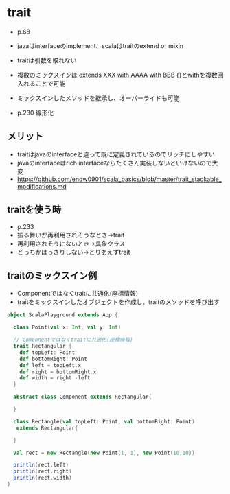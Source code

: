 # trait
- p.68
- javaはinterfaceのimplement、scalaはtraitのextend or mixin

- traitは引数を取れない
- 複数のミックスインは extends XXX with AAAA with BBB {}とwithを複数回入れることで可能
- ミックスインしたメソッドを継承し、オーバーライドも可能
- p.230 線形化

## メリット
- traitはjavaのinterfaceと違って既に定義されているのでリッチにしやすい
- javaのinterfaceはrich interfaceならたくさん実装しないといけないので大変
- https://github.com/endw0901/scala_basics/blob/master/trait_stackable_modifications.md

## traitを使う時
- p.233
- 振る舞いが再利用されそうなとき→trait
- 再利用されそうにないとき→具象クラス
- どっちかはっきりしない→とりあえずtrait

## traitのミックスイン例
- Componentではなくtraitに共通化(座標情報)
- traitをミックスインしたオブジェクトを作成し、traitのメソッドを呼び出す
```scala
object ScalaPlayground extends App {

  class Point(val x: Int, val y: Int)

  // Componentではなくtraitに共通化(座標情報)
  trait Rectangular {
    def topLeft: Point
    def bottomRight: Point
    def left = topLeft.x
    def right = bottomRight.x
    def width = right -left
  }

  abstract class Component extends Rectangular{

  }

  class Rectangle(val topLeft: Point, val bottomRight: Point)
   extends Rectangular{

  }

  val rect = new Rectangle(new Point(1, 1), new Point(10,10))

  println(rect.left)
  println(rect.right)
  println(rect.width)
}
```
